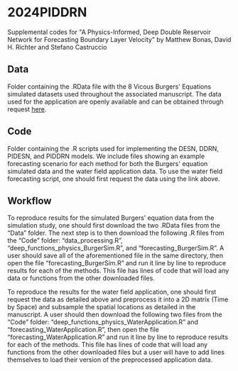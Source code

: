 # 2024PIDDRN
Supplemental codes for "A Physics-Informed, Deep Double Reservoir Network for Forecasting Boundary Layer Velocity" by Matthew Bonas, David H. Richter and Stefano Castruccio

## Data
Folder containing the .RData file with the 8 Vicous Burgers' Equations simulated datasets used throughout the associated manuscript. The data used for the application are openly available and can be obtained through request [here](https://eprints.soton.ac.uk/416120/).

## Code
Folder containing the .R scripts used for implementing the DESN, DDRN, PIDESN, and PIDDRN models. We include files showing an example forecasting scenario for each method for both the Burgers' equation simulated data and the water field application data. To use the water field forecasting script, one should first request the data using the link above.

## Workflow
To reproduce results for the simulated Burgers’ equation data from the simulation study, one should first download the two .RData files from the “Data” folder. The next step is to then download the following .R files from the “Code” folder: “data_processing.R”, “deep_functions_physics_BurgerSim.R”, and “forecasting_BurgerSim.R”. A user should save all of the aforementioned file in the same directory, then open the file “forecasting_BurgerSim.R” and run it line by line to reproduce results for each of the methods. This file has lines of code that will load any data or functions from the other downloaded files. 

To reproduce the results for the water field application, one should first request the data as detailed above and preprocess it into a 2D matrix (Time by Space) and subsample the spatial locations as detailed in the manuscript. A user should then download the following two files from the “Code” folder: “deep_functions_physics_WaterApplication.R” and “forecasting_WaterApplication.R”, then open the file “forecasting_WaterApplication.R” and run it line by line to reproduce results for each of the methods. This file has lines of code that will load any functions from the other downloaded files but a user will have to add lines themselves to load their version of the preprocessed application data.


